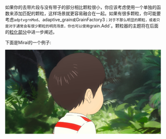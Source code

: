 如果你的去带片段与没有带子的部分相比颗粒很小，你应该考虑使用一个单独的函数来添加匹配的颗粒，这样场景就更容易融合在一起。如果有很多颗粒，你可能要考虑`adptvgrnMod`、adaptive_grain`或`GrainFactory3`；对于不那么明显的颗粒，或者只是对于通常会有很少颗粒的明亮场景，你也可以使用`grain.Add`。颗粒器的主题将在后面的[粒化部分](filtering/graining.md)中进一步阐述。

下面是Mirai的一个例子:

<p align="center">
<img src='Pictures/banding_graining_before.png' onmouseover="this.src='Pictures/banding_graining_after.png';" onmouseout="this.src='Pictures/banding_graining_before.png';"/>
</p>

